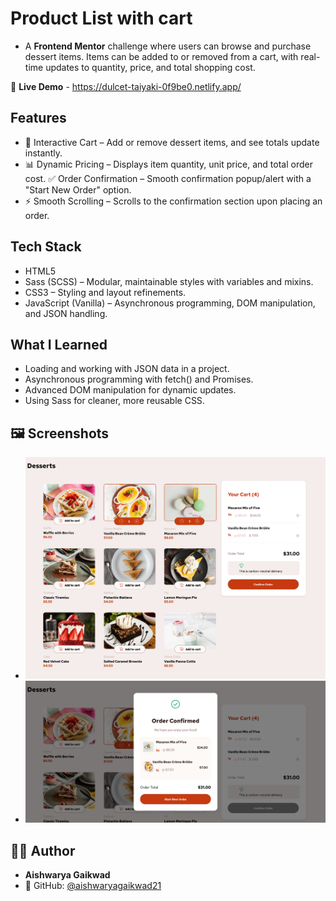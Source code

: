 # Product List with cart
- A **Frontend Mentor** challenge where users can browse and purchase dessert items. Items can be added to or removed from a cart, with real-time updates to quantity, price, and total shopping cost.

🍰 **Live Demo** - https://dulcet-taiyaki-0f9be0.netlify.app/


## Features
- 🛒 Interactive Cart – Add or remove dessert items, and see totals update instantly.
- 📊 Dynamic Pricing – Displays item quantity, unit price, and total order cost.
✅ Order Confirmation – Smooth confirmation popup/alert with a "Start New Order" option.
- ⚡ Smooth Scrolling – Scrolls to the confirmation section upon placing an order.


## Tech Stack
- HTML5
- Sass (SCSS) – Modular, maintainable styles with variables and mixins.
- CSS3 – Styling and layout refinements.
- JavaScript (Vanilla) – Asynchronous programming, DOM manipulation, and JSON handling.


## What I Learned
- Loading and working with JSON data in a project.
- Asynchronous programming with fetch() and Promises.
- Advanced DOM manipulation for dynamic updates.
- Using Sass for cleaner, more reusable CSS.


## 🖼️ Screenshots 
- ![Design preview for the Product list with cart coding challenge](./product_list_with_cart.png)
- ![Confirm order](./confirm_order.png)


## 👨‍💻 Author
- **Aishwarya Gaikwad**
- 🐙 GitHub: [@aishwaryagaikwad21](https://github.com/aishwaryagaikwad21)

